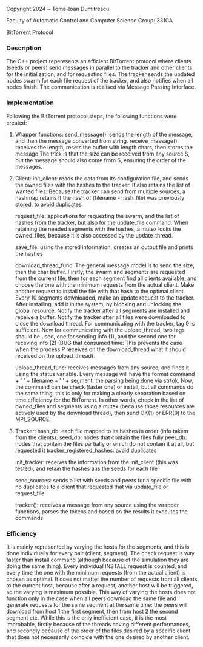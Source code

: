 Copyright 2024 ~ Toma-Ioan Dumitrescu

Faculty of Automatic Control and Computer Science
Group: 331CA

BitTorrent Protocol

### Description

The C++ project reperesents an efficient BitTorrent protocol where clients (seeds
or peers) send messages in parallel to the tracker and other clients for the initialization,
and for requesting files. The tracker sends the updated nodes swarm for each file request
of the tracker, and also notifies when all nodes finish. The communication is realised via
Message Passing Interface.

### Implementation

Following the BitTorrent protocol steps, the following functions were created:

1) Wrapper functions:
send_message(): sends the length pf the message, and then the message converted from string.
receive_message(): receives the length, resets the buffer with length chars, then stores the message
The trick is that the size can be received from any source S, but the message should also come from S,
ensuring the order of the messages.

2) Client:
    init_client: reads the data from its configuration file, and sends the owned files
with the hashes to the tracker. It also retains the list of wanted files. Because the tracker
can send from multiple sources, a hashmap retains if the hash of (filename - hash_file) was
previously stored, to avoid duplicates.

    request_file: applications for requesting the swarm, and the list of hashes from the
tracker, but also for the update_file command. When retaining the needed segments with the
hashes, a mutex locks the owned_files, because it is also accessed by the update_thread.

    save_file: using the stored information, creates an output file and prints the hashes

    download_thread_func: The general message model is to send the size, then the char buffer.
Firstly, the swarm and segments are requested from the current file, then for each segment find
all clients available, and choose the one with the minimum requests from the actual client. Make
another request to install the file with that hash to the optimal client. Every 10 segments downloaded,
make an update request to the tracker. After installing, add it in the system, by blocking
and unlocking the global resource. Notify the tracker after all segments are installed
and receive a buffer. Notify the tracker after all files were downloaded to close the download thread.
For communicating with the tracker, tag 0 is sufficient. Now for communicating with the upload_thread,
two tags should be used, one for sending info (1), and the second one for receving info (2) (BUG that
consumed time: This prevents the case when the process P receives on the download_thread what it should
received on the upload_thread).

    upload_thread_func: receives messages from any source, and finds it using the status variable.
Every message will have the format command + ' ' + filename + ' ' + segment, the parsing being done
via strtok. Now, the command can be check (faster one) or install, but all commands do the same thing,
this is only for making a clearly separation based on time efficiency for the BitTorrent.
In other words, check in the list of owned_files and segments using a mutex (because those resources
are actively used by the download thread), then send OK(1) or ERR(0) to the MPI_SOURCE.

3) Tracker:
    hash_db: each file mapped to its hashes in order (info takem from the clients).
    seed_db: nodes that contain the files fully
    peer_db: nodes that contain the files partially or which do not contain it at all, but requested it
    tracker_registered_hashes: avoid duplicates

    init_tracker: receives the information from the init_client (this was tested), and retain the hashes
ans the seeds for each file

    send_sources: sends a list with seeds and peers for a specific file with no duplicates to a client
that requested that via update_file or request_file

    tracker(): receives a message from any source using the wrapper functions, parses the tokens and
based on the results it executes the commands

### Efficiency

It is mainly represented by varying the hosts for the segments, and this is done individually for every
pair (client, segment). The check request is way faster than install command (although because of the
simulation they are doing the same thing). Every individual INSTALL request is counted, and every time
the one with the minimum requests (from the actual client) is chosen as optimal. It does not matter the
number of requests from all clients to the current host, because after a request, another host will be
triggered, so the varying is maximum possible. This way of varying the hosts does not function only in the
case when all peers download the same file and generate requests for the same segment at the same time:
the peers will download from host 1 the first segment, then from host 2 the second segment etc. While this
is the only inefficient case, it is the most improbable, firstly because of the threads having different
performances, and secondly because of the order of the files desired by a specific client that does not
necessarily coincide with the one desired by another client.
